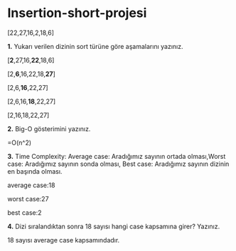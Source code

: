 # Insertion-short-projesi
[22,27,16,2,18,6]

**1.** Yukarı verilen dizinin sort türüne göre aşamalarını yazınız.

[**2**,27,16,**22**,18,6]

[2,**6**,16,22,18,**27**]

[2,6,**16**,22,27]

[2,6,16,**18**,22,27]

[2,16,18,22,27]

**2.** Big-O gösterimini yazınız.

=O(n^2)

**3.** Time Complexity: Average case: Aradığımız sayının ortada olması,Worst case: Aradığımız sayının sonda olması, Best case: Aradığımız sayının dizinin en başında olması.

average case:18

worst case:27

best case:2

**4.** Dizi sıralandıktan sonra 18 sayısı hangi case kapsamına girer? Yazınız.

18 sayısı average case kapsamındadır.
